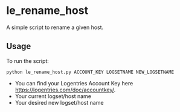 le_rename_host
========

A simple script to rename a given host.

Usage
-----

To run the script:

	python le_rename_host.py ACCOUNT_KEY LOGSETNAME NEW_LOGSETNAME

* You can find your Logentries Account Key here https://logentries.com/doc/accountkey/.
* Your current logset/host name
* Your desired new logset/host name
